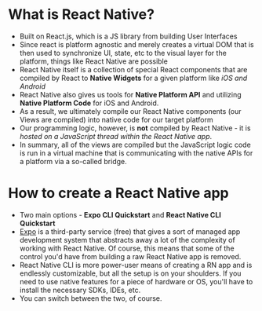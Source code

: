 # What is React Native?

- Built on React.js, which is a JS library from building User Interfaces
- Since react is platform agnostic and merely creates a virtual DOM that is then used to synchronize UI, state, etc to the visual layer for the platform, things like React Native are possible
- React Native itself is a collection of special React components that are compiled by React to **Native Widgets** for a given platform like _iOS and Android_
- React Native also gives us tools for **Native Platform API** and utilizing **Native Platform Code** for iOS and Android.
- As a result, we ultimately compile our React Native components (our Views are compiled) into native code for our target platform
- Our programming logic, however, is **not** compiled by React Native - it is _hosted on a JavaScript thread within the React Native app_.
- In summary, all of the views are compiled but the JavaScript logic code is run in a virtual machine that is communicating with the native APIs for a platform via a so-called bridge.

# How to create a React Native app

- Two main options - **Expo CLI Quickstart** and **React Native CLI Quickstart**
- [Expo](https://expo.io/) is a third-party service (free) that gives a sort of managed app development system that abstracts away a lot of the complexity of working with React Native. Of course, this means that some of the control you'd have from building a raw React Native app is removed.
- React Native CLI is more power-user means of creating a RN app and is endlessly customizable, but all the setup is on your shoulders. If you need to use native features for a piece of hardware or OS, you'll have to install the necessary SDKs, IDEs, etc.
- You can switch between the two, of course.
